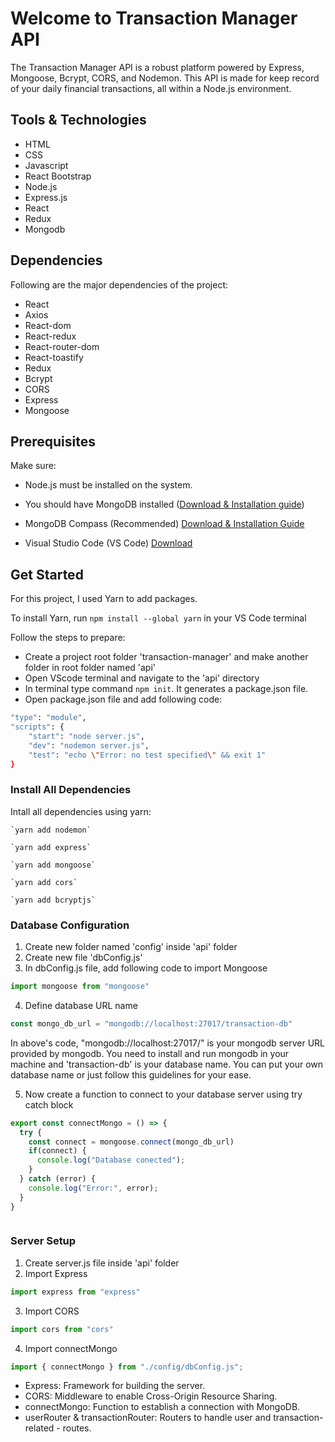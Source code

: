 # Welcome to Transaction Manager API

The Transaction Manager API is a robust platform powered by Express, Mongoose, Bcrypt, CORS, and Nodemon. This API is made for keep record of your daily financial transactions, all within a Node.js environment.

## Tools & Technologies

- HTML
- CSS
- Javascript
- React Bootstrap
- Node.js
- Express.js
- React
- Redux
- Mongodb

## Dependencies

Following are the major dependencies of the project:

- React
- Axios
- React-dom
- React-redux
- React-router-dom
- React-toastify
- Redux
- Bcrypt
- CORS
- Express
- Mongoose

## Prerequisites

Make sure:

- Node.js must be installed on the system.

- You should have MongoDB installed ([Download & Installation guide]("https://www.mongodb.com/try/download/community"))
- MongoDB Compass (Recommended) [Download & Installation Guide]("https://www.mongodb.com/try/download/compass)
- Visual Studio Code (VS Code) [Download]("https://code.visualstudio.com/download)

## Get Started

For this project, I used Yarn to add packages.

To install Yarn, run
`npm install --global yarn` in your VS Code terminal

Follow the steps to prepare:

- Create a project root folder 'transaction-manager' and make another folder in root folder named 'api'
- Open VScode terminal and navigate to the 'api' directory
- In terminal type command `npm init`. It generates a package.json file.
- Open package.json file and add following code:

```bash
"type": "module",
"scripts": {
    "start": "node server.js",
    "dev": "nodemon server.js",
    "test": "echo \"Error: no test specified\" && exit 1"
}
```

### Install All Dependencies

Intall all dependencies using yarn:

    `yarn add nodemon`

    `yarn add express`

    `yarn add mongoose`

    `yarn add cors`

    `yarn add bcryptjs`

### Database Configuration

1. Create new folder named 'config' inside 'api' folder
2. Create new file 'dbConfig.js'
3. In dbConfig.js file, add following code to import Mongoose

```Javascript
import mongoose from "mongoose"
```

4. Define database URL name

```Javascript
const mongo_db_url = "mongodb://localhost:27017/transaction-db"
```

In above's code, "mongodb://localhost:27017/" is your mongodb server URL provided by mongodb. You need to install and run mongodb in your machine and 'transaction-db' is your database name. You can put your own database name or just follow this guidelines for your ease.

5. Now create a function to connect to your database server using try catch block

```Javascript
export const connectMongo = () => {
  try {
    const connect = mongoose.connect(mongo_db_url)
    if(connect) {
      console.log("Database conected");
    }
  } catch (error) {
    console.log("Error:", error);
  }
}
```

```Javascript

```

### Server Setup

1. Create server.js file inside 'api' folder
2. Import Express

```Javascript
import express from "express"
```

3. Import CORS

```Javascript
import cors from "cors"
```

4. Import connectMongo

```Javascript
import { connectMongo } from "./config/dbConfig.js";
```

- Express: Framework for building the server.
- CORS: Middleware to enable Cross-Origin Resource Sharing.
- connectMongo: Function to establish a connection with MongoDB.
- userRouter & transactionRouter: Routers to handle user and transaction-related - routes.
